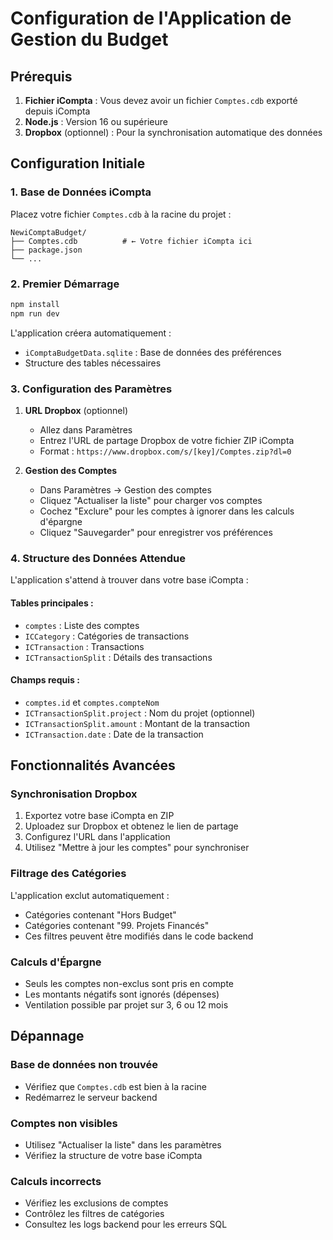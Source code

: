 # Configuration de l'Application de Gestion du Budget

## Prérequis

1. **Fichier iCompta** : Vous devez avoir un fichier `Comptes.cdb` exporté depuis iCompta
2. **Node.js** : Version 16 ou supérieure
3. **Dropbox** (optionnel) : Pour la synchronisation automatique des données

## Configuration Initiale

### 1. Base de Données iCompta

Placez votre fichier `Comptes.cdb` à la racine du projet :
```
NewiComptaBudget/
├── Comptes.cdb          # ← Votre fichier iCompta ici
├── package.json
└── ...
```

### 2. Premier Démarrage

```bash
npm install
npm run dev
```

L'application créera automatiquement :
- `iComptaBudgetData.sqlite` : Base de données des préférences
- Structure des tables nécessaires

### 3. Configuration des Paramètres

1. **URL Dropbox** (optionnel)
   - Allez dans Paramètres
   - Entrez l'URL de partage Dropbox de votre fichier ZIP iCompta
   - Format : `https://www.dropbox.com/s/[key]/Comptes.zip?dl=0`

2. **Gestion des Comptes**
   - Dans Paramètres → Gestion des comptes
   - Cliquez "Actualiser la liste" pour charger vos comptes
   - Cochez "Exclure" pour les comptes à ignorer dans les calculs d'épargne
   - Cliquez "Sauvegarder" pour enregistrer vos préférences

### 4. Structure des Données Attendue

L'application s'attend à trouver dans votre base iCompta :

#### Tables principales :
- `comptes` : Liste des comptes
- `ICCategory` : Catégories de transactions
- `ICTransaction` : Transactions
- `ICTransactionSplit` : Détails des transactions

#### Champs requis :
- `comptes.id` et `comptes.compteNom`
- `ICTransactionSplit.project` : Nom du projet (optionnel)
- `ICTransactionSplit.amount` : Montant de la transaction
- `ICTransaction.date` : Date de la transaction

## Fonctionnalités Avancées

### Synchronisation Dropbox

1. Exportez votre base iCompta en ZIP
2. Uploadez sur Dropbox et obtenez le lien de partage
3. Configurez l'URL dans l'application
4. Utilisez "Mettre à jour les comptes" pour synchroniser

### Filtrage des Catégories

L'application exclut automatiquement :
- Catégories contenant "Hors Budget"
- Catégories contenant "99. Projets Financés"
- Ces filtres peuvent être modifiés dans le code backend

### Calculs d'Épargne

- Seuls les comptes non-exclus sont pris en compte
- Les montants négatifs sont ignorés (dépenses)
- Ventilation possible par projet sur 3, 6 ou 12 mois

## Dépannage

### Base de données non trouvée
- Vérifiez que `Comptes.cdb` est bien à la racine
- Redémarrez le serveur backend

### Comptes non visibles
- Utilisez "Actualiser la liste" dans les paramètres
- Vérifiez la structure de votre base iCompta

### Calculs incorrects
- Vérifiez les exclusions de comptes
- Contrôlez les filtres de catégories
- Consultez les logs backend pour les erreurs SQL
